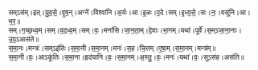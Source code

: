 

  
सम्ऽस॑म्।इत्।यु॒व॒से॒।वृ॒ष॒न्।अग्ने॑।विश्वा॑नि।अ॒र्यः।आ।इ॒ळः।प॒दे।सम्।इ॒ध्य॒से॒।सः।नः॒।वसू॑नि।आ।भ॒र॒॥  
सम्।ग॒च्छ॒ध्व॒म्।सम्।व॒द॒ध्व॒म्।सम्।वः॒।मनां॑सि।जा॒न॒ता॒म्।दे॒वाः।भा॒गम्।यथा॑।पूर्वे॑।स॒म्ऽजा॒ना॒नाः।उ॒प॒ऽआस॑ते॥  
स॒मा॒नः।मन्त्रः॑।सम्ऽइ॑तिः।स॒मा॒नी।स॒मा॒नम्।मनः॑।स॒ह।चि॒त्तम्।ए॒षा॒म्।स॒मा॒नम्।मन्त्र॑म्॥  
स॒मा॒नी।वः॒।आऽकू॑तिः।स॒मा॒ना।हृद॑यानि।वः॒।स॒मा॒नम्।अ॒स्तु॒।वः॒।मनः॑।यथा॑।वः॒।सुऽस॑ह।अस॑ति॥  
